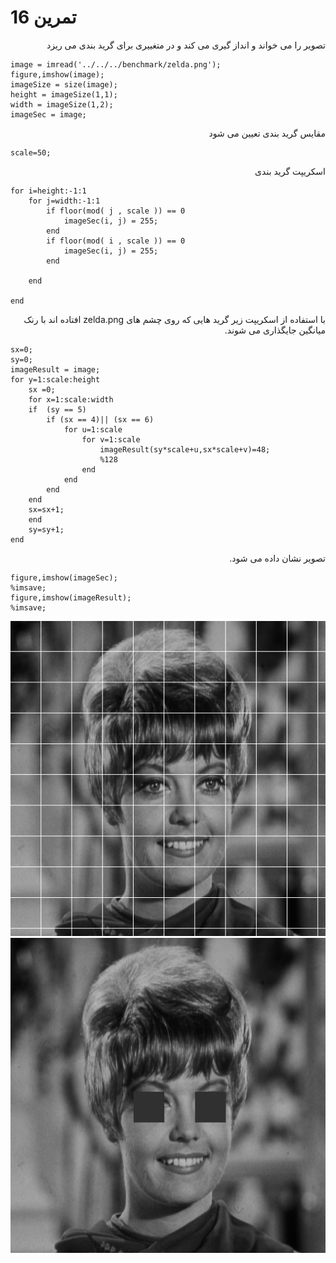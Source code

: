 
# تمرین 16

<div dir="rtl">
 تصویر را می خواند و انداز گیری می کند و در متغییری برای گرید بندی می ریزد
</div>


```
image = imread('../../../benchmark/zelda.png');
figure,imshow(image);
imageSize = size(image);
height = imageSize(1,1);
width = imageSize(1,2);
imageSec = image;
```

<div dir="rtl">
 مقایس گرید بندی تعیین می شود
</div>

```
scale=50;
```

<div dir="rtl">
 اسکریپت گرید بندی
</div>


```
for i=height:-1:1
    for j=width:-1:1
        if floor(mod( j , scale )) == 0 
            imageSec(i, j) = 255;
        end
        if floor(mod( i , scale )) == 0 
            imageSec(i, j) = 255;
        end
        
    end
   
end
```

<div dir="rtl">
 با استفاده از اسکریپت زیر گرید هایی که روی چشم های zelda.png افتاده اند با رنک میانگین جایگذاری می شوند.
</div>



```
sx=0;
sy=0;
imageResult = image;
for y=1:scale:height
    sx =0;
    for x=1:scale:width
    if  (sy == 5)
        if (sx == 4)|| (sx == 6)
            for u=1:scale
                for v=1:scale
                    imageResult(sy*scale+u,sx*scale+v)=48;
                    %128
                end
            end
        end            
    end
    sx=sx+1;        
    end
    sy=sy+1;   
end
```

<div dir="rtl">
 تصویر نشان داده می شود.
</div>


```
figure,imshow(imageSec);
%imsave;
figure,imshow(imageResult);
%imsave;
```


![output](t16-sec.png)
![output](t16.png)
